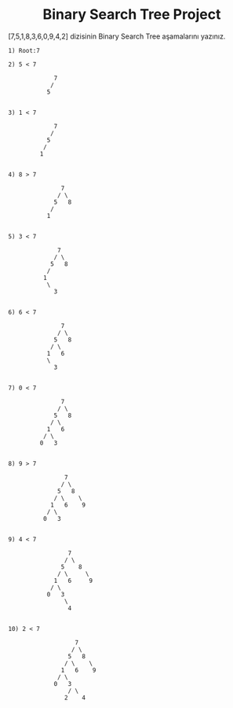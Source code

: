 <h1 align="center">Binary Search Tree Project</h1>

[7,5,1,8,3,6,0,9,4,2] dizisinin Binary Search Tree aşamalarını yazınız.

    1) Root:7

    2) 5 < 7                

                 7 
                /
               5


    3) 1 < 7

                 7
                / 
               5
              /
             1


    4) 8 > 7

                   7
                  / \
                 5   8
                /
               1


    5) 3 < 7 

                  7
                 / \
                5   8
               /
              1
               \
                 3


    6) 6 < 7

                   7
                  / \
                 5   8
                / \
               1   6
               \
                 3


    7) 0 < 7

                   7
                  / \
                 5   8
                / \
               1   6
              / \
             0   3


    8) 9 > 7 

                    7
                   / \
                  5   8
                 / \    \
                1   6    9
               / \
              0   3


    9) 4 < 7

                     7
                    / \
                   5    8
                  / \     \
                 1   6     9
                / \
               0   3
                    \
                     4


    10) 2 < 7

                       7
                      / \
                     5   8
                    / \    \
                   1   6    9
                  / \
                 0   3
                     / \
                    2    4
